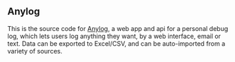 Anylog
------

This is the source code for [Anylog](http://anylog.xyz), a web app and api for a personal debug log, which lets users log anything they want, by a web interface, email or text. Data can be exported to Excel/CSV, and can be auto-imported from a variety of sources.
